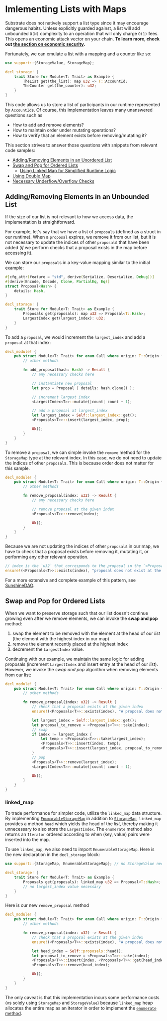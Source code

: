# Imlementing Lists with Maps

Substrate does not natively support a list type since it may encourage dangerous habits. Unless explicitly guarded against, a list will add unbounded `O(N)` complexity to an operation that will only charge `O(1)` fees. This opens an economic attack vector on your chain. **To learn more, check out [the section on economic security]().**

Fortunately, we can emulate a list with a mapping and a counter like so:

```rust
use support::{StorageValue, StorageMap};

decl_storage! {
    trait Store for Module<T: Trait> as Example {
        TheList get(the_list): map u32 => T::AccountId;
        TheCounter get(the_counter): u32;
    }
}
```

This code allows us to store a list of participants in our runtime represented by `AccountId`s. Of course, this implementation leaves many unanswered questions such as
* How to add and remove elements?
* How to maintain order under mutating operations?
* How to verify that an element exists before removing/mutating it?

This section strives to answer those questions with snippets from relevant code samples:
* [Adding/Removing Elements in an Unordered List]()
* [Swap and Pop for Ordered Lists]()
    * [Using Linked Map for Simplified Runtime Logic]()
* [Using Double Map]()
* [Necessary Underflow/Overflow Checks]()

## Adding/Removing Elements in an Unbounded List

If the size of our list is not relevant to how we access data, the implementation is straightforward. 

For example, let's say that we have a list of `proposal`s (defined as a struct in our runtime). When a `proposal` expires, we remove it from our list, but it is not necessary to update the indices of other `proposal`s that have been added (*if* we perform checks that a proposal exists in the map before accessing it). 

We can store our `proposal`s in a key-value mapping similar to the initial example:

```rust
#[cfg_attr(feature = "std", derive(Serialize, Deserialize, Debug))]
#[derive(Encode, Decode, Clone, PartialEq, Eq)]
struct Proposal<Hash> {
    details: Hash,
}

decl_storage! {
    trait Store for Module<T: Trait> as Example {
        Proposals get(proposals): map u32 => Proposal<T::Hash>;
        LargestIndex get(largest_index): u32;
    }
}
```

To add a `proposal`, we would increment the `largest_index` and add a `proposal` at that index:

```rust
decl_module! {
    pub struct Module<T: Trait> for enum Call where origin: T::Origin {
        // other methods

        fn add_proposal(hash: Hash) -> Result {
            // any necessary checks here

            // instantiate new proposal
            let prop = Proposal { details: hash.clone() };

            // increment largest index
            <LargestIndex<T>>::mutate(|count| count + 1);

            // add a proposal at largest_index
            let largest_index = Self::largest_index::get();
            <Proposals<T>>::insert(largest_index, prop);

            Ok();
        }
    }
}
```

To remove a `proposal`, we can simple invoke the `remove` method for the `StorageMap` type at the relevant index. In this case, we do not need to update the indices of other `proposal`s. This is because order does not matter for this sample.

```rust
decl_module! {
    pub struct Module<T: Trait> for enum Call where origin: T::Origin {
        // other methods

        fn remove_proposal(index: u32) -> Result {
            // any necessary checks here

            // remove proposal at the given index
            <Proposals<T>>::remove(index);

            Ok();
        }
    }
}
```

Because we are not updating the indices of other `proposal`s in our map, we have to check that a proposal exists before removing it, mutating it, or performing any other relevant operation.

```rust
// index is the `u32` that corresponds to the proposal in the `<Proposals<T>>` map
ensure!(<Proposals<T>>::exists(index), "proposal does not exist at the provided index");
```

For a more extensive and complete example of this pattern, see [SunshineDAO](https://github.com/AmarRSingh/SunshineDAO/runtime/src/dao.rs).

## Swap and Pop for Ordered Lists

When we want to preserve storage such that our list doesn't continue growing even after we remove elements, we can invoke the **swap and pop** method:
1. swap the element to be removed with the element at the head of our *list* (the element with the highest index in our map)
2. remove the element recently placed at the highest index
3. decrement the `LargestIndex` value. 

Continuing with our example, we maintain the same logic for adding proposals (increment `LargestIndex` and insert entry at the head of our *list*).  However, we invoke the *swap and pop* algorithm when removing elements from our list:

```rust
decl_module! {
    pub struct Module<T: Trait> for enum Call where origin: T::Origin {
        // other methods

        fn remove_proposal(index: u32) -> Result {
            // check that a proposal exists at the given index
            ensure!(<Proposals<T>>::exists(index), "A proposal does not exist at this index");

            let largest_index = Self::largest_index::get();
            let proposal_to_remove = <Proposals<T>>::take(index);
            // swap
            if index != largest_index {
                let temp = <Proposals<T>>::take(largest_index);
                <Proposals<T>>::insert(index, temp);
                <Proposals<T>>::insert(largest_index, proposal_to_remove);
            }
            // pop
            <Proposals<T>>::remove(largest_index);
            <LargestIndex<T>>::mutate(|count| count - 1);

            Ok();
        }
    }
}
```

### linked_map

To trade performance for simpler code, utilize the `linked_map` data structure. By implementing [`EnumarableStorageMap`](https://crates.parity.io/srml_support/storage/trait.EnumerableStorageMap.html) in addition to [`StorageMap`](https://crates.parity.io/srml_support/storage/trait.StorageMap.html), `linked_map` provides a method `head` which yields the head of the *list*, thereby making it unnecessary to also store the `LargestIndex`. The `enumerate` method also returns an `Iterator` ordered according to when (key, value) pairs were inserted into the map.

To use `linked_map`, we also need to import `EnumerableStorageMap`. Here is the new declaration in the `decl_storage` block:

```rust
use support::{StorageMap, EnumerableStorageMap}; // no StorageValue necessary

decl_storage! {
    trait Store for Module<T: Trait> as Example {
        Proposals get(proposals): linked_map u32 => Proposal<T::Hash>;
        // no largest_index value necessary
    }
}
```

Here is our new `remove_proposal` method

```rust
decl_module! {
    pub struct Module<T: Trait> for enum Call where origin: T::Origin {
        // other methods

        fn remove_proposal(index: u32) -> Result {
            // check that a proposal exists at the given index
            ensure!(<Proposals<T>>::exists(index), "A proposal does not exist at this index");

            let head_index = Self::proposals::head();
            let proposal_to_remove = <Proposals<T>>::take(index);
            <Proposals<T>>::insert(index, <Proposals<T>>::get(head_index));
            <Proposals<T>>::remove(head_index);

            Ok();
        }
    }
}
```

The only caveat is that this implementation incurs some performance costs (vs solely using `StorageMap` and `StorageValue`) because `linked_map` heap allocates the entire map as an iterator in order to implement the [`enumerate` method](https://crates.parity.io/srml_support/storage/trait.EnumerableStorageMap.html#tymethod.enumerate).

<!-- * double_map -->

<!-- ## Necessary Underflow/Overflow Checks

* put in section on economic security (not sure where to put this...)
* **add something on checking for underflowing and overflowing**
* just follow Shawn's tutorial for this... -->